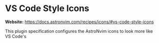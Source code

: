 # VS Code Style Icons

**Website:** <https://docs.astronvim.com/recipes/icons/#vs-code-style-icons>

This plugin specification configures the AstroNvim icons to look more like VS Code's

